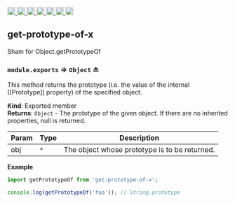 <a
  href="https://travis-ci.org/Xotic750/get-prototype-of-x"
  title="Travis status">
<img
  src="https://travis-ci.org/Xotic750/get-prototype-of-x.svg?branch=master"
  alt="Travis status" height="18">
</a>
<a
  href="https://david-dm.org/Xotic750/get-prototype-of-x"
  title="Dependency status">
<img src="https://david-dm.org/Xotic750/get-prototype-of-x/status.svg"
  alt="Dependency status" height="18"/>
</a>
<a
  href="https://david-dm.org/Xotic750/get-prototype-of-x?type=dev"
  title="devDependency status">
<img src="https://david-dm.org/Xotic750/get-prototype-of-x/dev-status.svg"
  alt="devDependency status" height="18"/>
</a>
<a
  href="https://badge.fury.io/js/get-prototype-of-x"
  title="npm version">
<img src="https://badge.fury.io/js/get-prototype-of-x.svg"
  alt="npm version" height="18">
</a>
<a
  href="https://www.jsdelivr.com/package/npm/get-prototype-of-x"
  title="jsDelivr hits">
<img src="https://data.jsdelivr.com/v1/package/npm/get-prototype-of-x/badge?style=rounded"
  alt="jsDelivr hits" height="18">
</a>
<a
  href="https://bettercodehub.com/results/Xotic750/get-prototype-of-x"
  title="bettercodehub score">
<img src="https://bettercodehub.com/edge/badge/Xotic750/get-prototype-of-x?branch=master"
  alt="bettercodehub score" height="18">
</a>
<a
  href="https://coveralls.io/github/Xotic750/get-prototype-of-x?branch=master"
  title="Coverage Status">
<img src="https://coveralls.io/repos/github/Xotic750/get-prototype-of-x/badge.svg?branch=master"
  alt="Coverage Status" height="18">
</a>

<a name="module_get-prototype-of-x"></a>

## get-prototype-of-x

Sham for Object.getPrototypeOf

<a name="exp_module_get-prototype-of-x--module.exports"></a>

### `module.exports` ⇒ <code>Object</code> ⏏

This method returns the prototype (i.e. the value of the internal [[Prototype]] property)
of the specified object.

**Kind**: Exported member  
**Returns**: <code>Object</code> - The prototype of the given object. If there are no inherited properties, null is returned.

| Param | Type            | Description                                   |
| ----- | --------------- | --------------------------------------------- |
| obj   | <code>\*</code> | The object whose prototype is to be returned. |

**Example**

```js
import getPrototypeOf from 'get-prototype-of-x';

console.log(getPrototypeOf('foo')); // String.prototype
```
